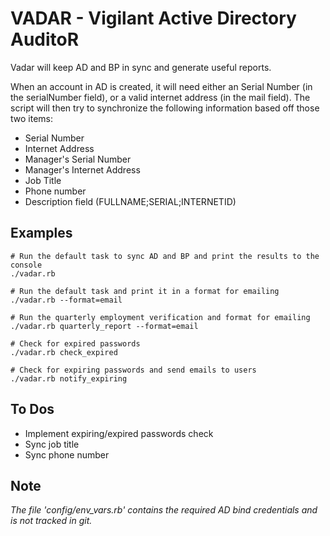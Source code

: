 VADAR - Vigilant Active Directory AuditoR
=========================================

Vadar will keep AD and BP in sync and generate useful reports.

When an account in AD is created, it will need either an Serial Number (in the serialNumber field), or a valid internet address (in the mail field).  The script will then try to synchronize the following information based off those two items:

- Serial Number
- Internet Address
- Manager's Serial Number
- Manager's Internet Address
- Job Title
- Phone number
- Description field (FULLNAME;SERIAL;INTERNETID)

Examples
--------

	# Run the default task to sync AD and BP and print the results to the console
    ./vadar.rb

    # Run the default task and print it in a format for emailing
    ./vadar.rb --format=email

    # Run the quarterly employment verification and format for emailing
    ./vadar.rb quarterly_report --format=email

    # Check for expired passwords
    ./vadar.rb check_expired

    # Check for expiring passwords and send emails to users
    ./vadar.rb notify_expiring

To Dos
------

- Implement expiring/expired passwords check
- Sync job title
- Sync phone number

Note
----

_The file 'config/env_vars.rb' contains the required AD bind credentials and is not tracked in git._
